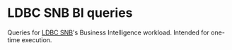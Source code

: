 # LDBC SNB BI queries

Queries for [LDBC SNB](https://github.com/ldbc/ldbc_snb_docs/wiki)'s Business Intelligence workload. Intended for one-time execution.
